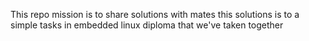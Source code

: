 This repo mission is to share solutions with mates this solutions is to a simple tasks in embedded linux diploma that we've taken together
